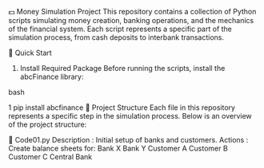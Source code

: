 

💵 Money Simulation Project
This repository contains a collection of Python scripts simulating money creation, banking operations, and the mechanics of the financial system. Each script represents a specific part of the simulation process, from cash deposits to interbank transactions.

🚀 Quick Start
1. Install Required Package
Before running the scripts, install the abcFinance library:

bash


1
pip install abcfinance
📂 Project Structure
Each file in this repository represents a specific step in the simulation process. Below is an overview of the project structure:

📄 Code01.py
Description : Initial setup of banks and customers.
Actions : Create balance sheets for:
Bank X
Bank Y
Customer A
Customer B
Customer C
Central Bank
